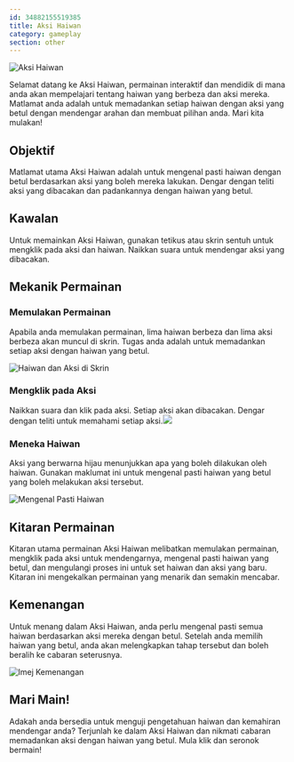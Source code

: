 ```yaml
---
id: 34882155519385
title: Aksi Haiwan
category: gameplay
section: other
---
```

![Aksi Haiwan](https://help.studycat.com/hc/article_attachments/34882188453017)

Selamat datang ke Aksi Haiwan, permainan interaktif dan mendidik di mana anda akan mempelajari tentang haiwan yang berbeza dan aksi mereka. Matlamat anda adalah untuk memadankan setiap haiwan dengan aksi yang betul dengan mendengar arahan dan membuat pilihan anda. Mari kita mulakan!

## Objektif

Matlamat utama Aksi Haiwan adalah untuk mengenal pasti haiwan dengan betul berdasarkan aksi yang boleh mereka lakukan. Dengar dengan teliti aksi yang dibacakan dan padankannya dengan haiwan yang betul.

## Kawalan

Untuk memainkan Aksi Haiwan, gunakan tetikus atau skrin sentuh untuk mengklik pada aksi dan haiwan. Naikkan suara untuk mendengar aksi yang dibacakan.

## Mekanik Permainan

### Memulakan Permainan

Apabila anda memulakan permainan, lima haiwan berbeza dan lima aksi berbeza akan muncul di skrin. Tugas anda adalah untuk memadankan setiap aksi dengan haiwan yang betul.

![Haiwan dan Aksi di Skrin](https://help.studycat.com/hc/article_attachments/34882188453017)

### Mengklik pada Aksi

Naikkan suara dan klik pada aksi. Setiap aksi akan dibacakan. Dengar dengan teliti untuk memahami setiap aksi.![](https://help.studycat.com/hc/article_attachments/35127586834841)

### Meneka Haiwan 

Aksi yang berwarna hijau menunjukkan apa yang boleh dilakukan oleh haiwan. Gunakan maklumat ini untuk mengenal pasti haiwan yang betul yang boleh melakukan aksi tersebut.

![Mengenal Pasti Haiwan](https://help.studycat.com/hc/article_attachments/34882188459545)

## Kitaran Permainan

Kitaran utama permainan Aksi Haiwan melibatkan memulakan permainan, mengklik pada aksi untuk mendengarnya, mengenal pasti haiwan yang betul, dan mengulangi proses ini untuk set haiwan dan aksi yang baru. Kitaran ini mengekalkan permainan yang menarik dan semakin mencabar.

## Kemenangan

Untuk menang dalam Aksi Haiwan, anda perlu mengenal pasti semua haiwan berdasarkan aksi mereka dengan betul. Setelah anda memilih haiwan yang betul, anda akan melengkapkan tahap tersebut dan boleh beralih ke cabaran seterusnya.

![Imej Kemenangan](https://help.studycat.com/hc/article_attachments/34882155516441)

## Mari Main!

Adakah anda bersedia untuk menguji pengetahuan haiwan dan kemahiran mendengar anda? Terjunlah ke dalam Aksi Haiwan dan nikmati cabaran memadankan aksi dengan haiwan yang betul. Mula klik dan seronok bermain!


